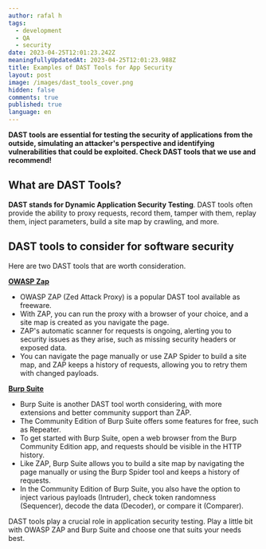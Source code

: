 ```yaml
---
author: rafal h
tags:
  - development
  - QA
  - security
date: 2023-04-25T12:01:23.242Z
meaningfullyUpdatedAt: 2023-04-25T12:01:23.988Z
title: Examples of DAST Tools for App Security
layout: post
image: /images/dast_tools_cover.png
hidden: false
comments: true
published: true
language: en
---
```

**DAST tools are essential for testing the security of applications from the outside, simulating an attacker's perspective and identifying vulnerabilities that could be exploited. Check DAST tools that we use and recommend!**

## What are DAST Tools?

**DAST stands for Dynamic Application Security Testing**. DAST tools often provide the ability to proxy requests, record them, tamper with them, replay them, inject parameters, build a site map by crawling, and more.

<EbookDynamic sectionTitle='Read more about software security tools in a free ebook' ebookName='25-Tools-And-Extra-Tactics-For-App-Security-Ebook.pdf' ebookDescription='Looking for more ways to secure your digital product? Our free ebook is packed with additional tools and resources. Download it now!'  ebookImage='/images/cover_ebook_security.png' ebookAlt='ebook security cover' />

## DAST tools to consider for software security

Here are two DAST tools that are worth consideration.

**[OWASP Zap](https://owasp.org/www-project-zap/)**

* OWASP ZAP (Zed Attack Proxy) is a popular DAST tool available as freeware.
* With ZAP, you can run the proxy with a browser of your choice, and a site map is created as you navigate the page.
* ZAP's automatic scanner for requests is ongoing, alerting you to security issues as they arise, such as missing security headers or exposed data.
* You can navigate the page manually or use ZAP Spider to build a site map, and ZAP keeps a history of requests, allowing you to retry them with changed payloads.

**[Burp Suite](https://portswigger.net/burp)**

* Burp Suite is another DAST tool worth considering, with more extensions and better community support than ZAP.
* The Community Edition of Burp Suite offers some features for free, such as Repeater.
* To get started with Burp Suite, open a web browser from the Burp Community Edition app, and requests should be visible in the HTTP history.
* Like ZAP, Burp Suite allows you to build a site map by navigating the page manually or using the Burp Spider tool and keeps a history of requests.
* In the Community Edition of Burp Suite, you also have the option to inject various payloads (Intruder), check token randomness (Sequencer), decode the data (Decoder), or compare it (Comparer).

DAST tools play a crucial role in application security testing. Play a little bit with OWASP ZAP and Burp Suite and choose one that suits your needs best.

<EbookDynamic sectionTitle='Discover more software security tools in a free ebook' ebookName='25-Tools-And-Extra-Tactics-For-App-Security-Ebook.pdf' ebookDescription='Expand your security toolkit by downloading our free ebook today.'  ebookImage='/images/cover_ebook_security.png' ebookAlt='ebook security cover' />
